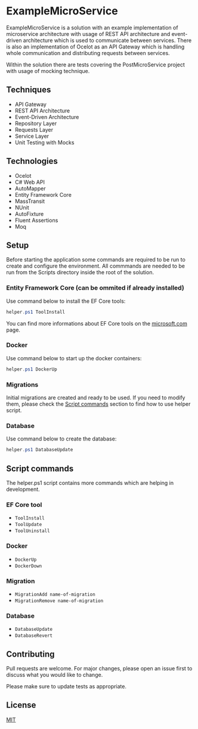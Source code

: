# ExampleMicroService

ExampleMicroService is a solution with an example implementation of microservice architecture with usage of REST API architecture and event-driven architecture which is used to communicate between services. There is also an implementation of Ocelot as an API Gateway which is handling whole communication and distributing requests between services.

Within the solution there are tests covering the PostMicroService project with usage of mocking technique.

## Techniques
- API Gateway
- REST API Architecture
- Event-Driven Architecture
- Repository Layer
- Requests Layer
- Service Layer
- Unit Testing with Mocks

## Technologies
- Ocelot
- C# Web API
- AutoMapper
- Entity Framework Core
- MassTransit
- NUnit
- AutoFixture
- Fluent Assertions
- Moq

## Setup

Before starting the application some commands are required to be run to create and configure the environment. All commmands are needed to be run from the Scripts directory inside the root of the solution.

### Entity Framework Core (can be ommited if already installed)

Use command below to install the EF Core tools:

```powershell
helper.ps1 ToolInstall
```

You can find more informations about EF Core tools on the [microsoft.com](https://learn.microsoft.com/en-us/ef/core/cli/dotnet) page.

### Docker

Use command below to start up the docker containers:

```powershell
helper.ps1 DockerUp
```

### Migrations

Initial migrations are created and ready to be used. If you need to modify them, please check the [Script commands](doc:script-commands) section to find how to use helper script.

### Database

Use command below to create the database:

```powershell
helper.ps1 DatabaseUpdate
```

## Script commands

The helper.ps1 script contains more commands which are helping in development.

### EF Core tool
- `ToolInstall`
- `ToolUpdate`
- `ToolUninstall`

### Docker
- `DockerUp`
- `DockerDown`

### Migration
- `MigrationAdd name-of-migration`
- `MigrationRemove name-of-migration`

### Database
- `DatabaseUpdate`
- `DatabaseRevert`

## Contributing

Pull requests are welcome. For major changes, please open an issue first to discuss what you would like to change.

Please make sure to update tests as appropriate.

## License

[MIT](https://choosealicense.com/licenses/mit/)